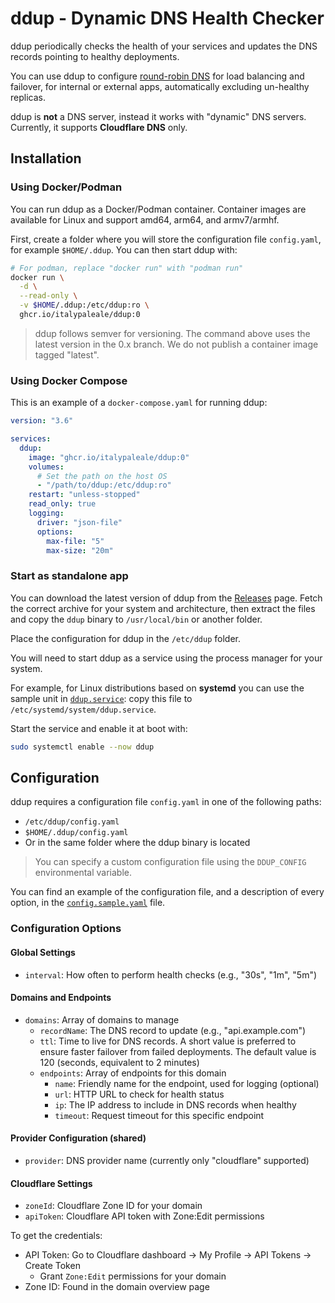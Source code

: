 # ddup - Dynamic DNS Health Checker

ddup periodically checks the health of your services and updates the DNS records pointing to healthy deployments.

You can use ddup to configure [round-robin DNS](https://en.wikipedia.org/wiki/Round-robin_DNS) for load balancing and failover, for internal or external apps, automatically excluding un-healthy replicas.

ddup is **not** a DNS server, instead it works with "dynamic" DNS servers. Currently, it supports **Cloudflare DNS** only.

## Installation

### Using Docker/Podman

You can run ddup as a Docker/Podman container. Container images are available for Linux and support amd64, arm64, and armv7/armhf.

First, create a folder where you will store the configuration file `config.yaml`, for example `$HOME/.ddup`. You can then start ddup with:

```sh
# For podman, replace "docker run" with "podman run"
docker run \
  -d \
  --read-only \
  -v $HOME/.ddup:/etc/ddup:ro \
  ghcr.io/italypaleale/ddup:0
```

> ddup follows semver for versioning. The command above uses the latest version in the 0.x branch. We do not publish a container image tagged "latest".

### Using Docker Compose

This is an example of a `docker-compose.yaml` for running ddup:

```yaml
version: "3.6"

services:
  ddup:
    image: "ghcr.io/italypaleale/ddup:0"
    volumes:
      # Set the path on the host OS
      - "/path/to/ddup:/etc/ddup:ro"
    restart: "unless-stopped"
    read_only: true
    logging:
      driver: "json-file"
      options:
        max-file: "5"
        max-size: "20m"
```

### Start as standalone app

You can download the latest version of ddup from the [Releases](https://github.com/italypaleale/ddup/releases) page. Fetch the correct archive for your system and architecture, then extract the files and copy the `ddup` binary to `/usr/local/bin` or another folder.

Place the configuration for ddup in the `/etc/ddup` folder.

You will need to start ddup as a service using the process manager for your system.

For example, for Linux distributions based on **systemd** you can use the sample unit in [`ddup.service`](./ddup.service): copy this file to `/etc/systemd/system/ddup.service`.

Start the service and enable it at boot with:

```sh
sudo systemctl enable --now ddup
```

## Configuration

ddup requires a configuration file `config.yaml` in one of the following paths:

- `/etc/ddup/config.yaml`
- `$HOME/.ddup/config.yaml`
- Or in the same folder where the ddup binary is located

> You can specify a custom configuration file using the `DDUP_CONFIG` environmental variable.

You can find an example of the configuration file, and a description of every option, in the [`config.sample.yaml`](/config.sample.yaml) file.

### Configuration Options

#### Global Settings

- `interval`: How often to perform health checks (e.g., "30s", "1m", "5m")

#### Domains and Endpoints

- `domains`: Array of domains to manage
  - `recordName`: The DNS record to update (e.g., "api.example.com")
  - `ttl`: Time to live for DNS records. A short value is preferred to ensure faster failover from failed deployments. The default value is 120 (seconds, equivalent to 2 minutes)
  - `endpoints`: Array of endpoints for this domain
    - `name`: Friendly name for the endpoint, used for logging (optional)
    - `url`: HTTP URL to check for health status
    - `ip`: The IP address to include in DNS records when healthy
    - `timeout`: Request timeout for this specific endpoint

#### Provider Configuration (shared)

- `provider`: DNS provider name (currently only "cloudflare" supported)

#### Cloudflare Settings

- `zoneId`: Cloudflare Zone ID for your domain
- `apiToken`: Cloudflare API token with Zone:Edit permissions

To get the credentials:

- API Token: Go to Cloudflare dashboard → My Profile → API Tokens → Create Token
  - Grant `Zone:Edit` permissions for your domain
- Zone ID: Found in the domain overview page
